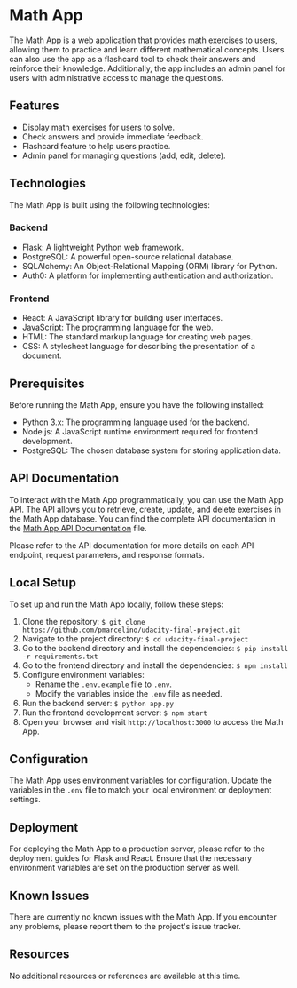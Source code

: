 # Math App

The Math App is a web application that provides math exercises to users, allowing them to practice and learn different mathematical concepts. Users can also use the app as a flashcard tool to check their answers and reinforce their knowledge. Additionally, the app includes an admin panel for users with administrative access to manage the questions.

## Features

- Display math exercises for users to solve.
- Check answers and provide immediate feedback.
- Flashcard feature to help users practice.
- Admin panel for managing questions (add, edit, delete).

## Technologies

The Math App is built using the following technologies:

### Backend

- Flask: A lightweight Python web framework.
- PostgreSQL: A powerful open-source relational database.
- SQLAlchemy: An Object-Relational Mapping (ORM) library for Python.
- Auth0: A platform for implementing authentication and authorization.

### Frontend

- React: A JavaScript library for building user interfaces.
- JavaScript: The programming language for the web.
- HTML: The standard markup language for creating web pages.
- CSS: A stylesheet language for describing the presentation of a document.

## Prerequisites

Before running the Math App, ensure you have the following installed:

- Python 3.x: The programming language used for the backend.
- Node.js: A JavaScript runtime environment required for frontend development.
- PostgreSQL: The chosen database system for storing application data.
## API Documentation

To interact with the Math App programmatically, you can use the Math App API. The API allows you to retrieve, create, update, and delete exercises in the Math App database. You can find the complete API documentation in the [Math App API Documentation](./API.md) file.

Please refer to the API documentation for more details on each API endpoint, request parameters, and response formats.

## Local Setup

To set up and run the Math App locally, follow these steps:

1. Clone the repository: `$ git clone https://github.com/pmarcelino/udacity-final-project.git`
2. Navigate to the project directory: `$ cd udacity-final-project`
3. Go to the backend directory and install the dependencies: `$ pip install -r requirements.txt`
4. Go to the frontend directory and install the dependencies: `$ npm install`
5. Configure environment variables:
   - Rename the `.env.example` file to `.env`.
   - Modify the variables inside the `.env` file as needed.
6. Run the backend server: `$ python app.py`
7. Run the frontend development server: `$ npm start`
8. Open your browser and visit `http://localhost:3000` to access the Math App.

## Configuration

The Math App uses environment variables for configuration. Update the variables in the `.env` file to match your local environment or deployment settings.

## Deployment

For deploying the Math App to a production server, please refer to the deployment guides for Flask and React. Ensure that the necessary environment variables are set on the production server as well.

## Known Issues

There are currently no known issues with the Math App. If you encounter any problems, please report them to the project's issue tracker.

## Resources

No additional resources or references are available at this time.